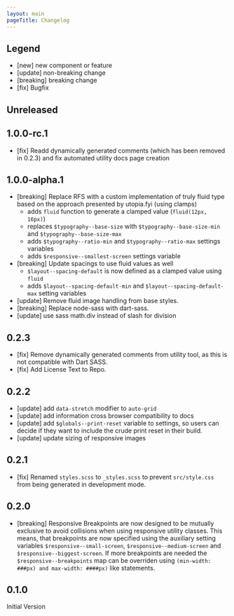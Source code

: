 ```yaml
---
layout: main
pageTitle: Changelog
---
```


## Legend

* [new] new component or feature
* [update] non-breaking change
* [breaking] breaking change
* [fix] Bugfix

## Unreleased

## 1.0.0-rc.1
* [fix] Readd dynamically generated comments (which has been removed in 0.2.3) and fix automated utility docs page creation

## 1.0.0-alpha.1
* [breaking] Replace RFS with a custom implementation of truly fluid type based on the approach presented by utopia.fyi (using clamps)
  * adds `fluid` function to generate a clamped value (`fluid(12px, 16px)`)
  * replaces `$typography--base-size` with `$typography--base-size-min` and `$typography--base-size-max`
  * adds `$typography--ratio-min` and `$typography--ratio-max` settings variables
  * adds `$responsive--smallest-screen` settings variable
* [breaking] Update spacings to use fluid values as well
  * `$layout--spacing-default` is now defined as a clamped value using `fluid`
  * adds `$layout--spacing-default-min` and `$layout--spacing-default-max` setting variables
* [update] Remove fluid image handling from base styles.
* [breaking] Replace node-sass with dart-sass.
* [update] use sass math.div instead of slash for division

## 0.2.3
* [fix] Remove dynamically generated comments from utility tool, as this is not
  compatible with Dart SASS.
* [fix] Add License Text to Repo.

## 0.2.2
* [update] add `data-stretch` modifier to `auto-grid`
* [update] add information cross browser compatibility to docs
* [update] add `$globals--print-reset` variable to settings, so users can decide if they want to include the crude print reset in their build.
* [update] update sizing of responsive images

## 0.2.1
* [fix] Renamed `styles.scss` to `_styles.scss` to prevent `src/style.css` from
  being generated in development mode.

## 0.2.0
* [breaking] Responsive Breakpoints are now designed to be mutually exclusive to
  avoid collisions when using responsive utility classes. This means, that
  breakpoints are now specified using the auxiliary setting variables
  `$responsive--small-screen`, `$responsive--medium-screen` and
  `$responsive--biggest-screen`. If more breakpoints are needed the
  `$responsive--breakpoints` map can be overriden using `(min-width: ###px) and
  max-width: ####px)` like statements.

## 0.1.0
Initial Version
